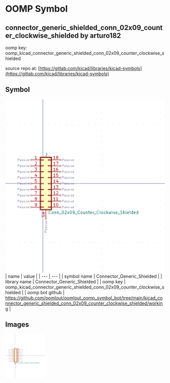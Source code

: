# OOMP Symbol  
## connector_generic_shielded_conn_02x09_counter_clockwise_shielded  by arturo182  
  
oomp key: oomp_kicad_connector_generic_shielded_conn_02x09_counter_clockwise_shielded  
  
source repo at: [https://gitlab.com/kicad/libraries/kicad-symbols](https://gitlab.com/kicad/libraries/kicad-symbols)  
## Symbol  
  
[![working.png](working_600.png)](working.png)  
| name | value | 
| --- | --- | 
| symbol name | Connector_Generic_Shielded | 
| library name | Connector_Generic_Shielded | 
| oomp key | oomp_kicad_connector_generic_shielded_conn_02x09_counter_clockwise_shielded | 
| oomp bot github | https://github.com/oomlout/oomlout_oomp_symbol_bot/tree/main/kicad_connector_generic_shielded_conn_02x09_counter_clockwise_shielded/working | 
## Images  
  
[![working.png](working_140.png)](working.png)  
